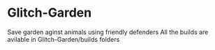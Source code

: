 # Glitch-Garden
Save garden aginst animals using friendly defenders
All the builds are avilable in Glitch-Garden/builds folders
